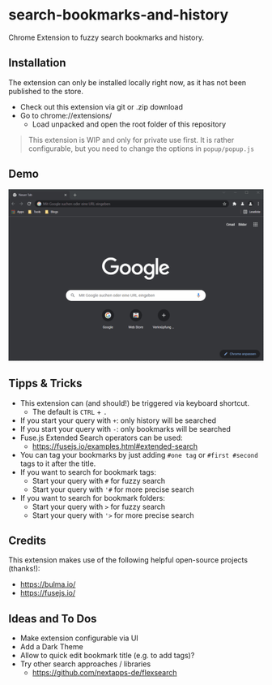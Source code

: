 # search-bookmarks-and-history
Chrome Extension to fuzzy search bookmarks and history.

## Installation

The extension can only be installed locally right now, as it has not been published to the store.

* Check out this extension via git or .zip download
* Go to chrome://extensions/ 
  * Load unpacked and open the root folder of this repository

> This extension is WIP and only for private use first.
> It is rather configurable, but you need to change the options in `popup/popup.js`

## Demo

![Demo GIF](/images/bookmark-and-history-search.gif "Demo GIF")

## Tipps & Tricks
* This extension can (and should!) be triggered via keyboard shortcut.
  * The default is `CTRL` + `.`
* If you start your query with `+`: only history will be searched
* If you start your query with `-`: only bookmarks will be searched
* Fuse.js Extended Search operators can be used:
  * https://fusejs.io/examples.html#extended-search
* You can tag your bookmarks by just adding `#one tag` or `#first #second` tags to it after the title.
* If you want to search for bookmark tags:
  * Start your query with `#` for fuzzy search
  * Start your query with `'#` for more precise search
* If you want to search for bookmark folders:
  * Start your query with `>` for fuzzy search
  * Start your query with `'>` for more precise search

## Credits

This extension makes use of the following helpful open-source projects (thanks!):
* https://bulma.io/
* https://fusejs.io/

## Ideas and To Dos
* Make extension configurable via UI
* Add a Dark Theme
* Allow to quick edit bookmark title (e.g. to add tags)?
* Try other search approaches / libraries
  * https://github.com/nextapps-de/flexsearch 
